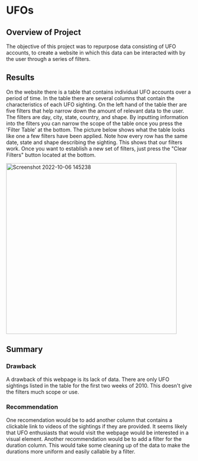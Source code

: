 # UFOs

## Overview of Project
The objective of this project was to repurpose data consisting of UFO accounts, to create a website in which this data can be interacted with by the user through a series of  filters.

## Results
On the website there is a table that contains individual UFO accounts over a period of time. In the table there are several columns that contain the characteristics of each UFO sighting. On the left hand of the table ther are five filters that help narrow down the amount of relevant data to the user. The filters are day, city, state, country, and shape. By inputting information into the filters you can narrow  the scope of the table once you press the 'Filter Table' at the bottom. The picture below shows what the table looks like one a few filters have been applied. Note how every row has the same date, state and shape describing the sighting. This shows that our filters work. Once you want to establish a new set of filters, just press the "Clear Filters" button located at the bottom. 

<img width="461" alt="Screenshot 2022-10-06 145238" src="https://user-images.githubusercontent.com/102050273/194395327-097f889c-5e2a-4e9a-a8f4-6fa2face6bd1.png">

## Summary

### Drawback
A drawback of this webpage is its lack of data. There are only UFO sightings listed in the table for the first two weeks of 2010. This doesn't give the filters much scope or use.

### Recommendation
One recomendation would be to add another column that contains a clickable link to videos of the sightings if they are provided. It seems likely that UFO enthusiasts that would visit the webpage would be interested in a visual element. Another recommendation would be to add a filter for the duration column. This would take some cleaning up of the data to make the durations more uniform and easily callable by a filter. 
